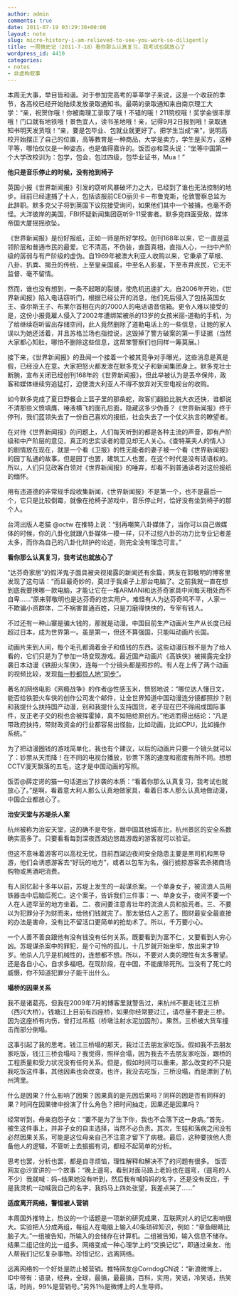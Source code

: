 ```yaml
---
author: admin
comments: true
date: 2011-07-19 03:29:38+00:00
layout: note
slug: micro-history-i-am-relieved-to-see-you-work-so-diligently
title: 一周微史记（2011-7-18）看你那么认真复习，我考试也就放心了
wordpress_id: 4410
categories:
- notes
- 非虚构叙事
---
```


本周无大事，举目皆和谐。对于参加完高考的莘莘学子来说，这是一个收获的季节，各高校已经开始陆续发放录取通知书。最萌的录取通知来自南京理工大学：“亲，祝贺你哦！你被南理工录取了哦！不错的哦！211院校哦！奖学金很丰厚哦！门口就有地铁哦！景色宜人，读书圣地哦！亲，记得9月2日报到哦！录取通知书明天发货哦！”亲，要是包毕业、包就业就更好了。把学生当成“亲”，说明高校开始摆正了自己的位置，高等教育是一种商品，大学是卖方，学生是买方，这种平等，哪怕仅仅是一种姿态，也是值得嘉许的。饭否@和菜头说：“坐等中国第一个大学改校训为：包学，包会，包过四级，包毕业证书，Mua！”

**他只是音乐停止的时候，没有抢到椅子**

英国小报《世界新闻报》引发的窃听风暴破坏力之大，已经到了谁也无法控制的地步。目前已经逮捕了十人，包括该报前CEO丽贝卡－布鲁克斯，伦敦警察总监为此辞职。默多克父子将到英国下议院接受询问，如果他们其中一个被捕，也毫不奇怪。大洋彼岸的美国，FBI怀疑新闻集团窃听9-11受害者。默多克四面受敌，媒体帝国大厦摇摇欲坠。

《世界新闻报》是份好报纸，正如一师是所好学校。创刊168年以来，它一直是蓝领阶层和普通市民的最爱。它不清高，不伪装，直面真相，直指人心，一扫中产阶级的孱弱与有产阶级的虚伪。自1969年被澳大利亚人收购以来，它秉承了草根、八卦、扒粪、揭丑的传统，上至皇亲国戚，中至名人影星，下至市井庶民，它无不监督、毫不留情。

然而，谁也没有想到，一条不起眼的裂缝，使危机迅速扩大。自2006年开始，《世界新闻报》陷入电话窃听门，根据已经公开的消息，他们先后侵入了包括英国女王、查尔斯王子、布莱尔首相在内的7000人的电话语音信箱。更令人难以接受的是，这份小报竟雇人侵入了2002年遭绑架被杀的13岁的女孩米丽-道勒的手机，为了给继续窃听留出存储空间，此人竟然删除了道勒电话上的一些信息，让她的家人误以为她还活着，并且苏格兰场也指控说，这毁掉了警方破案的第一手证据（当然大家都心知肚，哪怕不删除这些信息，这帮笨警察们也同样一筹莫展。）

接下来，《世界新闻报》的丑闻一个接着一个被其竞争对手曝光，这些消息是真是假，已经没人在意。大家把怒火都发泄在默多克父子和新闻集团身上。默多克壮士断腕，宣布关闭已经创刊168年的《世界新闻报》，但此举被认为是丢卒保帅，政客和媒体继续穷追猛打，迫使澳大利亚人不得不放弃对天空电视台的收购。

如今默多克成了夏日野餐会上篮子里的那条蛇，政客们翻脸比脱大衣还快，谁都说不清那些义愤填膺、唾液横飞的面孔后面，隐藏这多少伪善？《世界新闻报》终于停刊，我们蓝领失去了一份自己喜欢的报纸，社会失去了一个仗义执言的瞭望者。

在对待《世界新闻报》的问题上，人们每天听到的都是各种主流的声音，即有产阶级和中产阶层的意见，真正的忠实读者的意见却无人关心。《查特莱夫人的情人》的剧情放在现在，就是一个看《卫报》的性无能者的妻子被一个看《世界新闻报》的园丁私通的故事。但是园丁也罢，建筑工人也罢，在这个时代是没有话语权的。所以，人们只见政客白领对《世界新闻报》的唾弃，却看不到普通读者对这份报纸的缅怀。

用有违道德的非常规手段收集新闻，《世界新闻报》不是第一个，也不是最后一个，它只是比较倒霉，就像在抢椅子游戏中，音乐停止时，恰好没有坐到椅子的那个人。

台湾出版人老猫 @octw 在推特上说：“别再嘲笑八卦媒体了，当你可以自己做媒体的时候，你的八卦化就跟八卦媒体一模一样，只不过挖八卦的功力比专业记者差太多，而你為自己的八卦化辩护的论述，则完全没有理念可言。”

**看你那么认真复习，我考试也就放心了**

“达芬奇家居”的假洋鬼子面具被央视揭露的新闻还有余篇，网友在郭敬明的博客里发现了这句话：“而且最奇妙的，莫过于我桌子上那台电脑了。之前我就一直在想到底我要换哪一款电脑，才能让它在一堆ARMANI和达芬奇家具中间每天相处而不自卑……”原来郭敬明也是达芬奇的忠实用户。难怪有人为达芬奇鸣不平，人家一不欺骗小资群体，二不祸害普通百姓，只是刀磨得快快的，专宰有钱人。

不过还有一种山寨是骗大钱的，那就是动漫。中国目前生产动画片生产从长度已经超过日本，成为世界第一。虽是第一，但还不算强国，只能叫动画片长国。

动画片来到人间，每个毛孔都滴着金子和值钱的东西。这些动漫压根不是为了给人看的，它们只是为了参加一场变现游戏。最近国产动画片《高铁侠》被揭露完全抄袭日本动漫《铁胆火车侠》，连每一个分镜头都是照抄的。有人在上传了两个动画的视频比较，发现[每一秒都惊人地“同步”](http://v.youku.com/v_show/id_XMjg1NDE1Mjgw.html)。

著名的网络电影《网瘾战争》的作者@性感玉米，愤怒地说：“哪位达人懂日文，能否给铁胆火车侠的创作公司发个邮件，让全世界知道中国动漫连分镜都照抄？别和我提什么扶持国产动漫，别和我提什么支持国货，老子现在巴不得闹成国际事件，反正老子交的税也会被挥霍掉，真不如赔给原创方。”他进而得出结论：“凡是带政府扶持，带财政资金的行业都容易出怪胎，比如动画，比如CPU，比如操作系统。”

为了把动漫圈钱的游戏简单化，我也有个建议，以后的动画片只要一个镜头就可以了：钞票从天而降！在不同的电视台播放，钞票下落的速度和密度有所不同。想想CCTV漫天飘落的五毛，这才是中国动画的写照。

饭否@薛定谔的猫一句话道出了抄袭的本质：“看着你那么认真复习，我考试也就放心了。”是啊，看着意大利人那么认真地做家具，看着日本人那么认真地做动漫，中国企业都放心了。

**治安天堂与苏堤杀人案**

杭州被称为治安天堂，这的确不是夸张，跟中国其他城市比，杭州景区的安全系数确实高多了。只要看看每到深夜西湖边悠哉游哉的游客就可以验证。

但这不意味着游客可以高枕无忧，目前西湖边夜间安全隐患主要是黑司机和黑导游，他们会诱惑游客去“好玩的地方”，或者以包车为名，强行掳掠游客去杀猪商场购物或黑酒吧消费。

有人回忆起十多年以前，苏堤上发生的一起谋杀案。一个单身女子，被流浪人员用铁器击中后脑后死亡。这个案子，告诉我们三件事：一、单身女子，夜间不要一个人在人迹罕至的地方坐着。二、夜间要注意青壮年的流浪人员和拾荒者。三、不要以为犯罪分子为财而来，给他们钱就完了。那太低估人之恶了。图财最安全最直接的办法是害命，没有比不留活口更简单的抢劫术了。所以，千万要小心。

一个人善不善良跟他有没有钱没有任何关系。既要看到为富不仁，又要看到人穷心凶。苏堤谋杀案中的罪犯，是个可怜的孤儿，十几岁就开始坐牢，放出来才19岁。他杀人几乎是机械性的，连想都不想。所以，不要对人类的理性有太多奢望。还是各自小心，自求多福吧。在现阶段，在中国，不能废除死刑。当没有了死亡的威慑，你不知道犯罪分子能干出什么。

**塌桥的因果关系**

我不是诸葛亮，但我在2009年7月的博客里就警告过，来杭州不要走钱江三桥（西兴大桥）。钱塘江上目前有四座桥，如果你经常要过江，请尽量不要走三桥。因为这座桥有内伤，曾打过吊瓶（桥墩注射水泥加固剂）。果然，三桥被大货车撞击而部分倒塌。

这事引起了我的思考。钱江三桥塌的那天，我过江去朋友家吃饭。假如我不去朋友家吃饭，钱江三桥会塌吗？我觉得，照样会塌，因为我去不去朋友家吃饭，跟桥的工程质量和受力状况没有任何关系。但是，假如时间可以重来，那么改变的不只是我吃饭这件事，其他因素也会改变。也许，我没去吃饭，三桥没塌，而是漂到了杭州湾里。

什么是因果？什么影响了因果？因果真的是先因后果吗？同样的因是否有同样的果？时间在因果律中扮演了什么角色？把时间抽走，因果还是因果吗？

经常听到，母亲抱怨子女：“要不是为了生下你，我也不会落下这一身病。”首先，被生这件事上，并非子女的自主选择，当然不必负责。其次，生娃和落病之间没有必然因果关系，可能是这位母亲自己不注意才留下了病根。最后，这种要挟他人责备他人的逻辑，不管听上去振振有词，都经不起简单的分析。

思考也罢，分析也罢，都是自寻烦恼，理性解释和解决不了的问题有很多。 饭否网友@沙宣讲的一个故事：“晚上遛弯，看到对面马路上老妈也在遛弯，（遛弯的人不少）我就喊：妈~结果她没有听到，然后我有喊妈妈的名字，还是没有反应，于是我灵机一动喊我自己的名字，我妈马上四处张望，我差点哭了……”

**适度离开网络，警惕被人营销**

本周国外推特上，热议的一个话题是一项新的研究成果，互联网对人的记忆影响很大。实验把人分成两组，每组人在电脑上输入40条琐碎知识，例如：“章鱼眼睛比脑子大。”一组被告知，所输入的会储存在计算机。二组被告知，输入信息不储存。结果二组记住的比一组多。网络变成一种心理学上的“交换记忆”，即通过亲友、他人帮我们记忆复杂事物。珍惜记忆，远离网络。

远离网络的一个好处是防止被营销。推特网友@CorndogCN说：“新浪微博上，ID中带有：语录，经典，全球，最搞，最最搞，百科，实用，笑话，冷笑话，热笑话，时尚，99%是营销号。”另外1％是微博上的人生导师。
